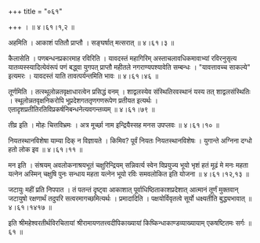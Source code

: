 +++
title = "०६१"

+++
।  ॥  ४।६१।१,२  ॥   

  

अहमिति । आकाशं पतितौ प्राप्तौ । सङ्घर्षात् मत्सरात्  ॥  ४।६१।३  ॥   

  

कैलासेति । पणबन्धनप्रकारमाह रविरिति । यावदस्तं महागिरिम् अस्ताचलावधिकमावाभ्यां रविरनुसृत्य यातव्यस्स्यादित्येवंरूपं पणं बद्ध्वा युगपत् प्राप्तौ महीतले नगराण्यपश्यावेति सम्बन्धः । "यावत्तावच्च साकल्ये" इत्यमरः । यावदस्तं याति तावत्पर्यन्तमिति भावः  ॥  ४।६१।४६  ॥   

  

तूर्णमिति । तत्स्थूलोन्नतवृक्षाधारत्वेन प्रसिद्धं वनम् । शाद्वलस्येव संस्थितिरवस्थानं यस्य तत् शाद्वलसंस्थितिः । स्थूलोन्नतवृक्षनिकरोपि भूप्रदेशगततृणगणरूपेण प्रतीयत इत्यर्थः । एतादृशप्रतीतिरतिविप्रकर्षनिबन्धनेत्यवगन्तव्यम्  ॥  ४।६१।७९  ॥   

  

तीव्र इति । मोहः चित्तविभ्रमः । अत्र मूर्च्छा नाम इन्द्रियैस्सह मनस उपप्लवः  ॥  ४।६१।१०  ॥   

  

नियतस्थानविशेषा याम्या दिक् न विज्ञायते । किमिव? पूर्वं नियतः नियतस्थानविशेषः । युगान्ते अग्निना दग्धो हतो लोक इव  ॥  ४।६१।११  ॥   

  

मन इति । संश्रयम् अवलोकनाश्रयभूतं चक्षुरिन्द्रियम् सन्निवर्त्य स्वेन विप्रयुज्य भूयो भृशं हतं मूढं मे मनः महता यत्नेन अस्मिन् चक्षुषि पुनः सन्धाय महता यत्नेन भूयो रविः समवलोकित इति योजना  ॥  ४।६१।१२,१३  ॥   

  

जटायुः महीं प्रति निपपात । तं पतन्तं दृष्ट्वा आकाशात् पूर्वाधिष्ठिताकाशप्रदेशात् आत्मानं तूर्णं मुक्तवान् जटायुषो रक्षणार्थं तदुपरि सत्वरमागच्छमित्यर्थः । प्रमादादिति । पक्षयोर्विवृतत्वे सूर्यो धक्ष्यतीति बुद्ध्यभावात्  ॥  ४।६१।१४१७  ॥   

  

इति श्रीमहेश्वरतीर्थविरचितायां श्रीरामायणतत्त्वदीपिकाख्यायां किष्किन्धाकाण्डव्याख्यायाम् एकषष्टितमः सर्गः  ॥  ६१  ॥   

  

